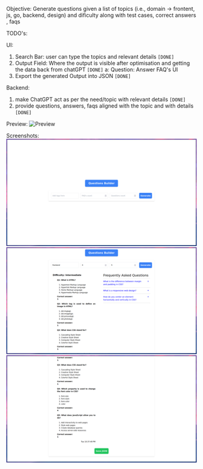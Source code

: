 Objective: Generate questions given a list of topics (i.e., domain -> frontent, js, go, backend, design) and dificulty along with test cases, correct answers , faqs

TODO's:

UI: 
1. Search Bar: user can type the topics and relevant details ``[DONE]``
2. Output Field: Where the output is visible after optimisation and getting the data back from chatGPT ``[DONE]``
  a: Question: 
     Answer
     FAQ's UI
3. Export the generated Output into JSON ``[DONE]``

Backend:
1. make ChatGPT act as per the need/topic with relevant details ``[DONE]``
2. provide questions, answers, faqs aligned with the topic and with details ``[DONE]``

Preview:
![Preview](./screenshots/screenrecord.gif)

Screenshots:
![ScreenShot](./screenshots/screenshot-1.png)
![ScreenShot](./screenshots/screenshot-2.png)
![ScreenShot](./screenshots/screenshot-3.png)
